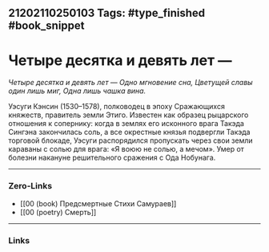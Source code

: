 21202110250103
Tags: #type_finished #book_snippet 
---
# Четыре десятка и девять лет —

*Четыре десятка и девять лет —
Одно мгновение сна,
Цветущей славы один лишь миг,
Одна лишь чашка вина.*

Уэсуги Кэнсин (1530–1578), полководец в эпоху Сражающихся княжеств, правитель земли Этиго. Известен как образец рыцарского отношения к сопернику: когда в землях его исконного врага Такэда Сингэна закончилась соль, а все окрестные князья подвергли Такэда торговой блокаде, Уэсуги распорядился пропускать через свои земли караваны с солью для врага: «Я воюю не солью, а мечом». Умер от болезни накануне решительного сражения с Ода Нобунага. 

---
### Zero-Links
 - [[00 (book) Предсмертные Стихи Самураев]]
 - [[00 (poetry) Смерть]]
---
### Links

